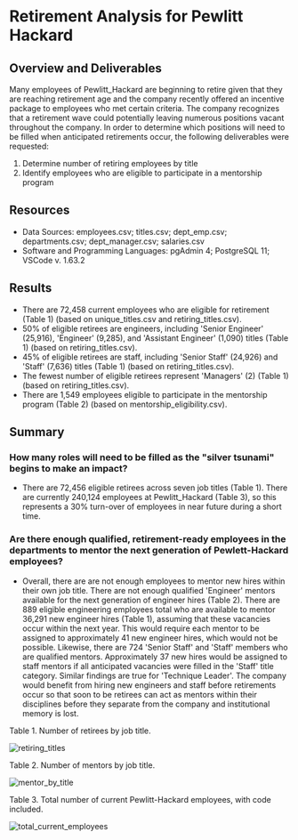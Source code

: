 # Retirement Analysis for Pewlitt Hackard
## Overview and Deliverables
Many employees of Pewlitt_Hackard are beginning to retire given that they are reaching retirement age and the company recently offered an incentive package to employees who met certain criteria. The company recognizes that a retirement wave could potentially leaving numerous positions vacant throughout the company. In order to determine which positions will need to be filled when anticipated retirements occur, the following deliverables were requested:  

1) Determine number of retiring employees by title
2) Identify employees who are eligible to participate in a mentorship program

## Resources
- Data Sources: employees.csv; titles.csv; dept_emp.csv; departments.csv; dept_manager.csv; salaries.csv
- Software and Programming Languages: pgAdmin 4; PostgreSQL 11; VSCode v. 1.63.2

## Results
- There are 72,458 current employees who are eligible for retirement (Table 1) (based on unique_titles.csv and retiring_titles.csv).
- 50% of eligible retirees are engineers, including 'Senior Engineer' (25,916), 'Engineer' (9,285), and 'Assistant Engineer' (1,090) titles (Table 1) (based on retiring_titles.csv).
- 45% of eligible retirees are staff, including 'Senior Staff' (24,926) and 'Staff' (7,636) titles (Table 1) (based on retiring_titles.csv).
- The fewest number of eligible retirees represent 'Managers' (2) (Table 1) (based on retiring_titles.csv).
- There are 1,549 employees eligible to participate in the mentorship program (Table 2) (based on mentorship_eligibility.csv).

## Summary
### How many roles will need to be filled as the "silver tsunami" begins to make an impact?
- There are 72,456 eligible retirees across seven job titles (Table 1).  There are currently 240,124 employees at Pewlitt_Hackard (Table 3), so this represents a 30% turn-over of employees in near future during a short time.  

### Are there enough qualified, retirement-ready employees in the departments to mentor the next generation of Pewlett-Hackard employees?
- Overall, there are are not enough employees to mentor new hires within their own job title.  There are not enough qualified 'Engineer' mentors available for the next generation of engineer hires (Table 2).  There are 889 eligible engineering employees total who are available to mentor 36,291 new engineer hires (Table 1), assuming that these vacancies occur within the next year.  This would require each mentor to be assigned to approximately 41 new engineer hires, which would not be possible.  Likewise, there are 724 'Senior Staff' and 'Staff' members who are qualified mentors. Approximately 37 new hires would be assigned to staff mentors if all anticipated vacancies were filled in the 'Staff' title category. Similar findings are true for 'Technique Leader'. The company would benefit from hiring new engineers and staff before retirements occur so that soon to be retirees can act as mentors within their disciplines before they separate from the company and institutional memory is lost.

Table 1.  Number of retirees by job title.

![retiring_titles](https://user-images.githubusercontent.com/95387273/152226697-638c1f9e-4dd4-4a98-a1c9-e7dc9792ccc9.png)

Table 2. Number of mentors by job title.

![mentor_by_title](https://user-images.githubusercontent.com/95387273/152231554-e0bd1e20-4a80-4762-8216-5b3c22c17b47.png)

Table 3. Total number of current Pewlitt-Hackard employees, with code included.

![total_current_employees](https://user-images.githubusercontent.com/95387273/152235967-b94b92be-4c2c-4835-beb0-5df6a59b4bdd.png)





